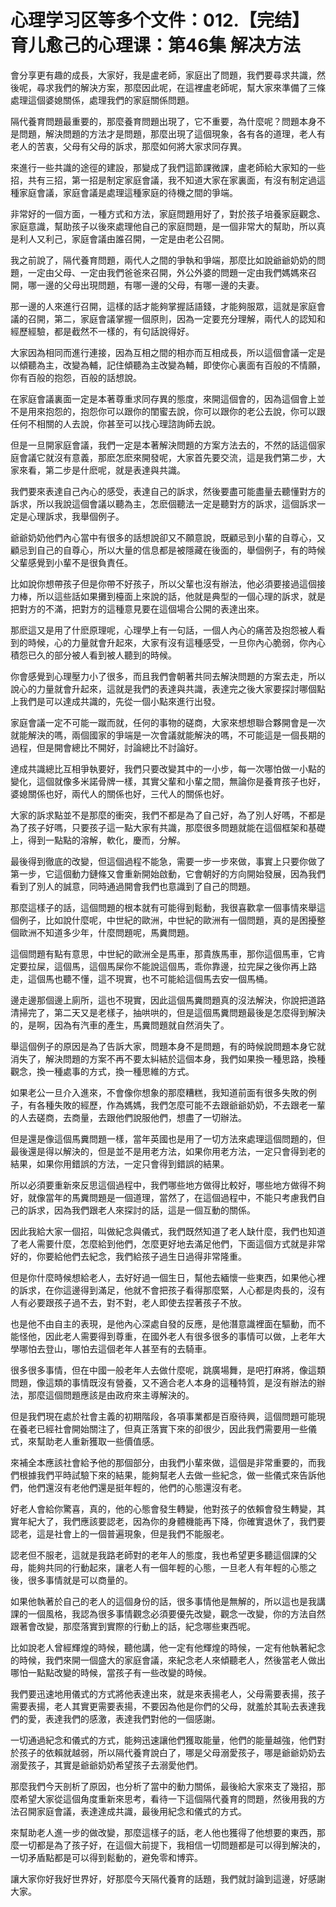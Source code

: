# 心理学习区等多个文件：012.【完结】育儿愈己的心理课：第46集 解决方法

會分享更有趣的成長，大家好，我是盧老師，家庭出了問題，我們要尋求共識，然後呢，尋求我們的解決方案，那麼因此呢，在這裡盧老師呢，幫大家來準備了三條處理這個婆媳關係，處理我們的家庭關係問題。

隔代養育問題最重要的，那麼養育問題出現了，它不重要，為什麼呢？問題本身不是問題，解決問題的方法才是問題，那麼出現了這個現象，各有各的道理，老人有老人的苦衷，父母有父母的訴求，那麼如何將大家求同存異。

來進行一些共識的途徑的建設，那變成了我們這節課微課，盧老師給大家知的一些招，共有三招，第一招是制定家庭會議，我不知道大家在家裏面，有沒有制定過這種家庭會議，家庭會議是處理這種家庭的待機之間的爭端。

非常好的一個方面，一種方式和方法，家庭問題用好了，對於孩子培養家庭觀念、家庭意識，幫助孩子以後來處理他自己的家庭問題，是一個非常大的幫助，所以真是利人又利己，家庭會議由誰召開，一定是由老公召開。

我之前說了，隔代養育問題，兩代人之間的爭執和爭端，那麼比如說爺爺奶奶的問題，一定由父母、一定由我們爸爸來召開，外公外婆的問題一定由我們媽媽來召開，哪一邊的父母出現問題，有哪一邊的父母，有哪一邊的夫妻。

那一邊的人來進行召開，這樣的話才能夠掌握話語錢，才能夠服眾，這就是家庭會議的召開，第二，家庭會議掌握一個原則，因為一定要充分理解，兩代人的認知和經歷經驗，都是截然不一樣的，有句話說得好。

大家因為相同而進行連接，因為互相之間的相亦而互相成長，所以這個會議一定是以傾聽為主，改變為輔，記住傾聽為主改變為輔，即使你心裏面有百般的不情願，你有百般的抱怨，百般的話想說。

在家庭會議裏面一定是本著尊重求同存異的態度，來開這個會的，因為這個會上並不是用來抱怨的，抱怨你可以跟你的閨蜜去說，你可以跟你的老公去說，你可以跟任何不相關的人去說，你甚至可以找心理諮詢師去說。

但是一旦開家庭會議，我們一定是本著解決問題的方案方法去的，不然的話這個家庭會議它就沒有意義，那麽怎麽來開發呢，大家首先要交流，這是我們第二步，大家來看，第二步是什麽呢，就是表達與共識。

我們要來表達自己內心的感受，表達自己的訴求，然後要盡可能盡量去聽懂對方的訴求，所以我說這個會議以聽為主，怎麽個聽法一定是聽對方的訴求，這個訴求一定是心理訴求，我舉個例子。

爺爺奶奶他們內心當中有很多的話想說卻又不願意說，既顧忌到小輩的自尊心，又顧忌到自己的自尊心，所以大量的信息都是被隱藏在後面的，舉個例子，有的時候父輩感覺到小輩不是很負責任。

比如說你想帶孩子但是你帶不好孩子，所以父輩也沒有辦法，他必須要接過這個接力棒，所以這些話如果攤到檯面上來說的話，他就是典型的一個心理的訴求，就是把對方的不滿，把對方的這種意見要在這個場合公開的表達出來。

那麽這又是用了什麽原理呢，心理學上有一句話，一個人內心的痛苦及抱怨被人看到的時候，心的力量就會升起來，大家有沒有這種感受，一旦你內心脆弱，你內心積怨已久的部分被人看到被人聽到的時候。

你會感覺到心理壓力小了很多，而且我們會朝著共同去解決問題的方案去走，所以說心的力量就會升起來，這就是我們的表達與共識，表達完之後大家要探討哪個點上我們是可以達成共識的，先從一個小點來進行出發。

家庭會議一定不可能一蹴而就，任何的事物的磋商，大家來想想聯合夥開會是一次就能解決的嗎，兩個國家的爭端是一次會議就能解決的嗎，不可能這是一個長期的過程，但是開會總比不開好，討論總比不討論好。

達成共識總比互相爭執要好，我們只要改變其中的一小步，每一次哪怕做一小點的變化，這個就像多米諾骨牌一樣，其實父輩和小輩之間，無論你是養育孩子也好，婆媳關係也好，兩代人的關係也好，三代人的關係也好。

大家的訴求點並不是那麼的衝突，我們不都是為了自己好，為了別人好嗎，不都是為了孩子好嗎，只要孩子這一點大家有共識，那麼很多問題就能在這個框架和基礎上，得到一點點的溶解，軟化，慶而，分解。

最後得到徹底的改變，但這個過程不能急，需要一步一步來做，事實上只要你做了第一步，它這個動力鏈條又會重新開始啟動，它會朝好的方向開始發展，因為我們看到了別人的誠意，同時通過開會我們也意識到了自己的問題。

那麼這樣子的話，這個問題的根本就有可能得到鬆動，我很喜歡拿一個事情來舉這個例子，比如說什麼呢，中世紀的歐洲，中世紀的歐洲有一個問題，真的是困擾整個歐洲不知道多少年，什麼問題呢，馬糞問題。

這個問題有點有意思，中世紀的歐洲全是馬車，那貴族馬車，那你這個馬車，它肯定要拉屎，這個馬，這個馬屎你不能說這個馬，乖你靠邊，拉完屎之後你再上路走，這個馬也聽不懂，這不現實，也不可能給這個馬去安一個馬桶。

邊走邊那個邊上廁所，這也不現實，因此這個馬糞問題真的沒法解決，你說把道路清掃完了，第二天又是老樣子，抽哄哄的，但是這個馬糞問題最後是怎麼得到解決的，是啊，因為有汽車的產生，馬糞問題就自然消失了。

舉這個例子的原因是為了告訴大家，問題本身不是問題，有的時候說問題本身它就消失了，解決問題的方案不再不要太糾結於這個本身，我們如果換一種思路，換種觀念，換一種處事的方式，換一種思維的方式。

如果老公一旦介入進來，不會像你想象的那麼糟糕，我知道前面有很多失敗的例子，有各種失敗的經歷，作為媽媽，我們怎麼可能不去跟爺爺奶奶，不去跟老一輩的人去磋商，去商量，去跟他們說服他們，想盡了一切辦法。

但是還是像這個馬糞問題一樣，當年英國也是用了一切方法來處理這個問題的，但最後還是得以解決的，但是並不是用老方法，如果你用老方法，一定只會得到老的結果，如果你用錯誤的方法，一定只會得到錯誤的結果。

所以必須要重新來反思這個過程中，我們哪些地方做得比較好，哪些地方做得不夠好，就像當年的馬糞問題是一個道理，當然了，在這個過程中，不能只考慮我們自己的訴求，因為我們跟老人來探討的話，這是一個互動的關係。

因此我給大家一個招，叫做紀念與儀式，我們既然知道了老人缺什麼，我們也知道了老人需要什麼，怎麼給到他們，怎麼更好地去滿足他們，下面這個方式就是非常好的，你要給他們去紀念，我們給孩子過生日過得非常隆重。

但是你什麼時候想給老人，去好好過一個生日，幫他去緬懷一些東西，如果他心裡的訴求，在你這邊得到滿足，他就不會把孩子看得那麼緊，人心都是肉長的，沒有人有必要跟孩子過不去，對不對，老人即使去捏著孩子不放。

也是他不由自主的表現，是他內心深處自發的反應，是他潛意識裡面在驅動，而不能怪他，因此老人需要得到尊重，在國外老人有很多很多的事情可以做，上老年大學哪怕去登山，哪怕去這個老年人甚至有的去騎車。

很多很多事情，但在中國一般老年人去做什麼呢，跳廣場舞，是吧打麻將，像這類問題，像這類的事情既沒有營養，又不適合老人本身的這種特質，是沒有辦法的辦法，那麼這個問題應該是由政府來主導解決的。

但是我們現在處於社會主義的初期階段，各項事業都是百廢待興，這個問題可能現在養老已經社會開始關注了，但真正落實下來的卻很少，因此我們需要用一些儀式，來幫助老人重新獲取一些價值感。

來補全本應該社會給予他的那個部分，由我們小輩來做，這個是非常重要的，而我們根據我們平時試驗下來的結果，能夠幫老人去做一些紀念，做一些儀式來告訴他們，他們還沒有老他們還是挺年輕的，他們的心態還沒有老。

好老人會給你驚喜，真的，他的心態會發生轉變，他對孩子的依賴會發生轉變，其實年紀大了，我們應該要認老，因為你的身體機能再下降，你確實退休了，我們要認老，這是社會上的一個普遍現象，但是我們不能服老。

認老但不服老，這就是我路老師對的老年人的態度，我也希望更多聽這個課的父母，能夠共同的行動起來，讓老人有一個年輕的心態，一旦老人有年輕的心態之後，很多事情就是可以商量的。

如果他執著於自己的老人的這個身份的話，很多事情他是無解的，所以這也是我講課的一個風格，我認為很多事情觀念必須要優先改變，觀念一改變，你的方法自然跟著會改變，那麼落實到實際的行動上的話，紀念哪些東西呢。

比如說老人曾經輝煌的時候，聽他講，他一定有他輝煌的時候，一定有他執著紀念的時候，我們來開一個盛大的家庭會議，來紀念老人來傾聽老人，然後當老人做出哪怕一點點改變的時候，當孩子有一些改變的時候。

我們要迅速地用儀式的方式將他表達出來，就是來表揚老人，父母需要表揚，孩子需要表揚，老人其實更需要表揚，不要因為他是你們的父母，就羞於其恥去表達我們的愛，表達我們的感激，表達我們對他的一個感謝。

一切通過紀念和儀式的方式，能夠迅速讓他們獲取能量，他們的能量越強，他們對於孩子的依賴就越弱，所以隔代養育說白了，哪是父母溺愛孩子，哪是爺爺奶奶去溺愛孩子，其實是爺爺奶奶希望孩子去溺愛他們。

那麼我們今天剖析了原因，也分析了當中的動力關係，最後給大家來支了幾招，那麼希望大家從這個角度重新來思考，看待一下這個隔代養育的問題，然後用我的方法召開家庭會議，表達達成共識，最後用紀念和儀式的方式。

來幫助老人進一步的做改變，那麼這樣子的話，老人他也獲得了他想要的東西，那麼一切都是為了孩子好，在這個大前提下，我相信一切問題都是可以得到解決的，一切矛盾點都是可以得到鬆動的，避免零和博弈。

讓大家你好我好世界好，好那麼今天隔代養育的話題，我們就討論到這邊，好感謝大家。